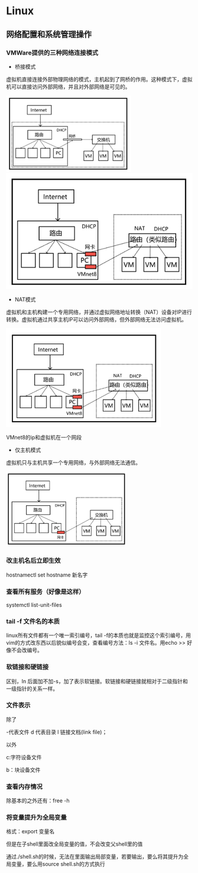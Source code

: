 # Linux

## 网络配置和系统管理操作

### VMWare提供的三种网络连接模式



- 桥接模式

虚拟机直接连接外部物理网络的模式，主机起到了网桥的作用。这种模式下，虚拟机可以直接访问外部网络，并且对外部网络是可见的。

<img src="linux和shell学习笔记.assets/image-20220420165423934.png" alt="image-20220420165423934" style="zoom: 33%;" />![image-20220420170651443](linux和shell学习笔记.assets/image-20220420170651443.png)

- NAT模式

虚拟机和主机构建一个专用网络，并通过虚拟网络地址转换（NAT）设备对IP进行转换。虚拟机通过共享主机IP可以访问外部网络，但外部网络无法访问虚拟机。

<img src="linux和shell学习笔记.assets/image-20220420170717039.png" alt="image-20220420170717039" style="zoom: 70%;" />

VMnet8的ip和虚拟机在一个网段

- 仅主机模式

虚拟机只与主机共享一个专用网络，与外部网络无法通信。

<img src="linux和shell学习笔记.assets/image-20220420170409442.png" alt="image-20220420170409442" style="zoom:33%;" />

### 改主机名后立即生效

hostnamectl set hostname 新名字

### 查看所有服务（好像是这样）

systemctl list-unit-files

### tail -f 文件名的本质

linux所有文件都有一个唯一索引编号，tail -f的本质也就是监控这个索引编号，用vim的方式改东西以后貌似编号会变，查看编号方法：ls -i 文件名。用echo >> 好像不会改编号。

### 软链接和硬链接

区别，ln 后面加不加-s，加了表示软链接。软链接和硬链接就相对于二级指针和一级指针的关系一样。

### 文件表示

除了

-代表文件
d 代表目录
l 链接文档(link file)；

 以外

c:字符设备文件

b：块设备文件

### 查看内存情况

除基本的之外还有：free -h

### 将变量提升为全局变量

格式：export 变量名

但是在子shell里面改全局变量的值，不会改变父shell里的值

通过./shell.sh的时候，无法在里面输出局部变量，若要输出，要么将其提升为全局变量，要么用source shell.sh的方式执行